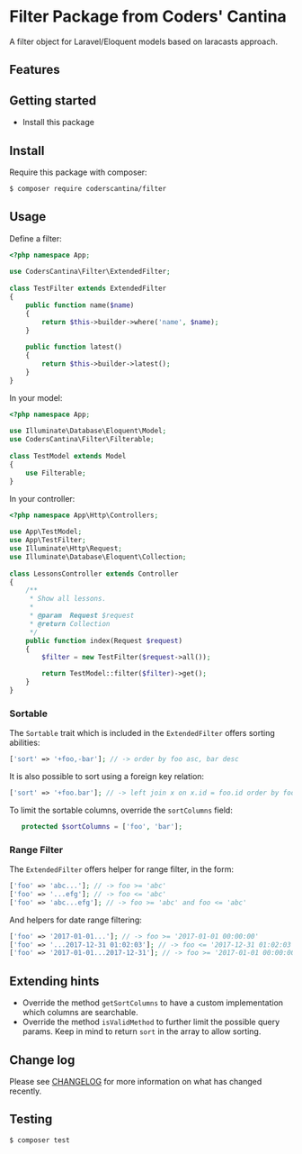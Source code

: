 # Filter Package from Coders' Cantina

A filter object for Laravel/Eloquent models based on laracasts approach.

## Features


## Getting started

* Install this package

## Install

Require this package with composer:

``` bash
$ composer require coderscantina/filter
```

## Usage

Define a filter:

```php
<?php namespace App;
 
use CodersCantina\Filter\ExtendedFilter;
 
class TestFilter extends ExtendedFilter
{
    public function name($name)
    {
        return $this->builder->where('name', $name);        
    }
    
    public function latest()
    {
        return $this->builder->latest();        
    }
}
```

In your model:

```php
<?php namespace App;
 
use Illuminate\Database\Eloquent\Model;
use CodersCantina\Filter\Filterable;
 
class TestModel extends Model
{
    use Filterable;
}
```

In your controller:

```php
<?php namespace App\Http\Controllers;
 
use App\TestModel;
use App\TestFilter;
use Illuminate\Http\Request;
use Illuminate\Database\Eloquent\Collection;
 
class LessonsController extends Controller
{
    /**
     * Show all lessons.
     *
     * @param  Request $request
     * @return Collection
     */
    public function index(Request $request)
    {
        $filter = new TestFilter($request->all());

        return TestModel::filter($filter)->get();
    }
}
```

### Sortable

The `Sortable` trait which is included in the `ExtendedFilter` offers sorting abilities:

```php
['sort' => '+foo,-bar']; // -> order by foo asc, bar desc
```

It is also possible to sort using a foreign key relation:

```php
['sort' => '+foo.bar']; // -> left join x on x.id = foo.id order by foo.bar asc
```

To limit the sortable columns, override the `sortColumns` field:

```php
   protected $sortColumns = ['foo', 'bar'];
```

### Range Filter

The `ExtendedFilter` offers helper for range filter, in the form:

```php
['foo' => 'abc...']; // -> foo >= 'abc'
['foo' => '...efg']; // -> foo <= 'abc'
['foo' => 'abc...efg']; // -> foo >= 'abc' and foo <= 'abc'
```

And helpers for date range filtering:

```php
['foo' => '2017-01-01...']; // -> foo >= '2017-01-01 00:00:00'
['foo' => '...2017-12-31 01:02:03']; // -> foo <= '2017-12-31 01:02:03'
['foo' => '2017-01-01...2017-12-31']; // -> foo >= '2017-01-01 00:00:00' and foo <= '2017-12-31 23:59:59' 
```

## Extending hints

* Override the method `getSortColumns` to have a custom implementation which columns are searchable.
* Override the method `isValidMethod` to further limit the possible query params. Keep in mind to return `sort` in the array to allow sorting.

## Change log

Please see [CHANGELOG](CHANGELOG.md) for more information on what has changed recently.

## Testing

``` bash
$ composer test
```


